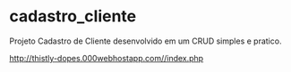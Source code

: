 # cadastro_cliente
Projeto Cadastro de Cliente desenvolvido em um CRUD simples e pratico.

http://thistly-dopes.000webhostapp.com//index.php
